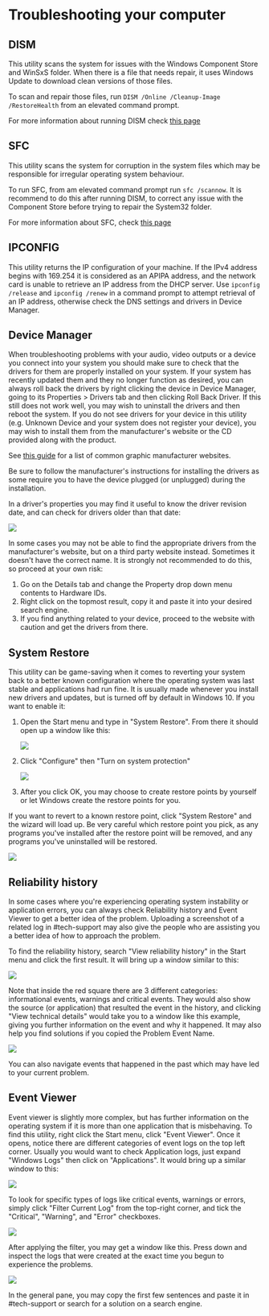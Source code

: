 # Troubleshooting your computer

## DISM

This utility scans the system for issues with the Windows Component Store and WinSxS folder. When there is a file that needs repair, it uses Windows Update to download clean versions of those files.

To scan and repair those files, run `DISM /Online /Cleanup-Image /RestoreHealth` from an elevated command prompt.

For more information about running DISM check [this page](https://support.microsoft.com/en-us/help/947821/fix-windows-update-errors-by-using-the-dism-or-system-update-readiness)


## SFC

This utility scans the system for corruption in the system files which may be responsible for irregular operating system behaviour.

To run SFC, from am elevated command prompt run `sfc /scannow`. It is recommend to do this after running DISM, to correct any issue with the Component Store before trying to repair the System32 folder.

For more information about SFC, check [this page](https://support.microsoft.com/en-us/help/929833/use-the-system-file-checker-tool-to-repair-missing-or-corrupted-system)


## IPCONFIG

This utility returns the IP configuration of your machine. If the IPv4 address begins with 169.254 it is considered as an APIPA address, and the network card is unable to retrieve an IP address from the DHCP server. Use `ipconfig /release` and `ipconfig /renew` in a command prompt to attempt retrieval of an IP address, otherwise check the DNS settings and drivers in Device Manager.


## Device Manager

When troubleshooting problems with your audio, video outputs or a device you connect into your system you should make sure to check that the drivers for them are properly installed on your system. If your system has recently updated them and they no longer function as desired, you can always roll back the drivers by right clicking the device in Device Manager, going to its Properties > Drivers tab and then clicking Roll Back Driver. If this still does not work well, you may wish to uninstall the drivers and then reboot the system. If you do not see drivers for your device in this utility (e.g. Unknown Device and your system does not register your device), you may wish to install them from the manufacturer's website or the CD provided along with the product.

See [this guide](https://msft.chat/wiki/reinstalling-gpu-drivers.html#method-3-oem-website) for a list of common graphic manufacturer websites.

Be sure to follow the manufacturer's instructions for installing the drivers as some require you to have the device plugged (or unplugged) during the installation.

In a driver's properties you may find it useful to know the driver revision date, and can check for drivers older than that date:

![](img/troubleshooting/driverproperties.png)

In some cases you may not be able to find the appropriate drivers from the manufacturer's website, but on a third party website instead. Sometimes it doesn't have the correct name. It is strongly not recommended to do this, so proceed at your own risk:

1. Go on the Details tab and change the Property drop down menu contents to Hardware IDs.
2. Right click on the topmost result, copy it and paste it into your desired search engine.
3. If you find anything related to your device, proceed to the website with caution and get the drivers from there.

## System Restore

This utility can be game-saving when it comes to reverting your system back to a better known configuration where the operating system was last stable and applications had run fine. It is usually made whenever you install new drivers and updates, but is turned off by default in Windows 10. If you want to enable it:

1. Open the Start menu and type in "System Restore". From there it should open up a window like this:

   ![](img/troubleshooting/systemproperties.png)

2. Click "Configure" then "Turn on system protection"

   ![](img/troubleshooting/systemprotection.png)

3. After you click OK, you may choose to create restore points by yourself or let Windows create the restore points for you.

If you want to revert to a known restore point, click "System Restore" and the wizard will load up. Be very careful which restore point you pick, as any programs you've installed after the restore point will be removed, and any programs you've uninstalled will be restored.

![](img/troubleshooting/systemrestore.png)

## Reliability history

In some cases where you're experiencing operating system instability or application errors, you can always check Reliability history and Event Viewer to get a better idea of the problem. Uploading a screenshot of a related log in #tech-support may also give the people who are assisting you a better idea of how to approach the problem.

To find the reliability history, search "View reliability history" in the Start menu and click the first result. It will bring up a window similar to this:

![](img/troubleshooting/reliabilitymonitor.png)

Note that inside the red square there are 3 different categories: informational events, warnings and critical events. They would also show the source (or application) that resulted the event in the history, and clicking "View technical details" would take you to a window like this example, giving you further information on the event and why it happened. It may also help you find solutions if you copied the Problem Event Name.

![](img/troubleshooting/problemdetails.png)

You can also navigate events that happened in the past which may have led to your current problem.

## Event Viewer

Event viewer is slightly more complex, but has further information on the operating system if it is more than one application that is misbehaving. To find this utility, right click the Start menu, click "Event Viewer". Once it opens, notice there are different categories of event logs on the top left corner. Usually you would want to check Application logs, just expand "Windows Logs" then click on "Applications". It would bring up a similar window to this:

![](img/troubleshooting/eventlog.png)

To look for specific types of logs like critical events, warnings or errors, simply click "Filter Current Log" from the top-right corner, and tick the "Critical", "Warning", and "Error" checkboxes.

![](img/troubleshooting/filtercurrentlog.png)

After applying the filter, you may get a window like this. Press down and inspect the logs that were created at the exact time you begun to experience the problems.

![](img/troubleshooting/filteredeventlog.png)

In the general pane, you may copy the first few sentences and paste it in #tech-support or search for a solution on a search engine.
